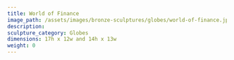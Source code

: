 ```yaml
---
title: World of Finance
image_path: /assets/images/bronze-sculptures/globes/world-of-finance.jpg
description:
sculpture_category: Globes
dimensions: 17h x 12w and 14h x 13w
weight: 0
---
```

